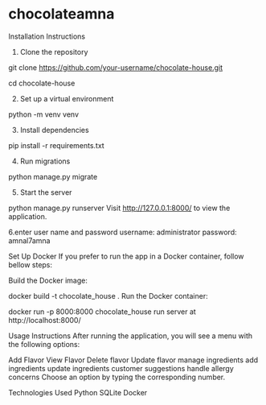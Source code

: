 # chocolateamna
Installation Instructions
1. Clone the repository

git clone https://github.com/your-username/chocolate-house.git

cd chocolate-house

2. Set up a virtual environment

python -m venv venv


3. Install dependencies

pip install -r requirements.txt

4. Run migrations

python manage.py migrate

5. Start the server

python manage.py runserver
Visit http://127.0.0.1:8000/ to view the application.

6.enter user name and password
username: administrator
password: amnal7amna

Set Up Docker
If you prefer to run the app in a Docker container, follow bellow steps:

Build the Docker image:


docker build -t chocolate_house .
Run the Docker container:


docker run -p 8000:8000 chocolate_house
run server at http://localhost:8000/

Usage Instructions
After running the application, you will see a menu with the following options:

Add Flavor
View Flavor
Delete flavor
Update flavor
manage ingredients
add ingredients
update ingredients
customer suggestions
handle allergy concerns
Choose an option by typing the corresponding number.

Technologies Used
Python
SQLite
Docker
